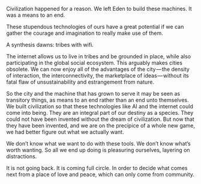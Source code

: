 Civilization happened for a reason. We left Eden to build these machines. It was a means to an end.

These stupendous technologies of ours have a great potential if we can gather the courage and imagination to really make use of them. 

A synthesis dawns: tribes with wifi. 

The internet allows us to live in tribes and be grounded in place, while also participating in the global social ecosystem. This arguably makes cities obsolete. We can now enjoy all of the advantages of the city — the density of interaction, the interconnectivity, the marketplace of ideas — without its fatal flaw of unsustainability and estrangement from nature. 

So the city and the machine that has grown to serve it may be seen as transitory things, as means to an end rather than an end unto themselves. We built civilization so that these technologies like AI and the internet could come into being. They are an integral part of our destiny as a species. They could not have been invented without the dream of civilization. But now that they have been invented, and we are on the precipice of a whole new game, we had better figure out what we actually want. 

We don’t know what we want to do with these tools. We don’t know what’s worth wanting. So all we end up doing is pleasuring ourselves, layering on distractions.

It is not going back. It is coming full circle. In order to decide what comes next from a place of love and peace, which can only come from community.